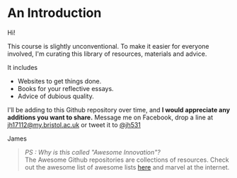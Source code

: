 # An Introduction

Hi!

This course is slightly unconventional. To make it easier for everyone involved, I'm curating this library of resources, materials and advice.

It includes
 * Websites to get things done.
 * Books for your reflective essays.
 * Advice of dubious quality.
 
I'll be adding to this Github repository over time, and **I would appreciate any additions you want to share.**
Message me on Facebook, drop a line at jh17112@my.bristol.ac.uk or tweet it to [@jh531](https://twitter.com/jh531) 

James



> *PS : Why is this called "Awesome Innovation"?*<br>
> The Awesome Github repositories are collections of resources. Check out the awesome list of awesome lists [here](https://github.com/sindresorhus/awesome) and marvel at the internet.
